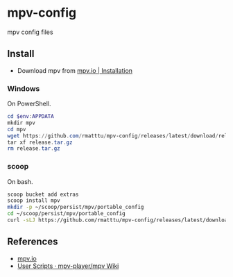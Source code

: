 # mpv-config

mpv config files

## Install

* Download mpv from [mpv.io | Installation](https://mpv.io/installation/)

### Windows

On PowerShell.

```powershell
cd $env:APPDATA
mkdir mpv
cd mpv
wget https://github.com/rmatttu/mpv-config/releases/latest/download/release.tar.gz -O release.tar.gz
tar xf release.tar.gz
rm release.tar.gz
```

### scoop

On bash.

```bash
scoop bucket add extras
scoop install mpv
mkdir -p ~/scoop/persist/mpv/portable_config
cd ~/scoop/persist/mpv/portable_config
curl -sLJ https://github.com/rmatttu/mpv-config/releases/latest/download/release.tar.gz | tar zxf -
```

## References

* [mpv.io](https://mpv.io/)
* [User Scripts · mpv-player/mpv Wiki](https://github.com/mpv-player/mpv/wiki/User-Scripts)
